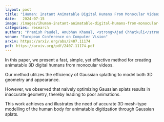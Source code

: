 ```yaml
---
layout: post
title: "iHuman: Instant Animatable Digital Humans From Monocular Videos"
date:   2024-07-15
image: /images/ihuman-instant-animatable-digital-humans-from-monocular-videos.png
categories: research
authors: "Pramish Paudel, Anubhav Khanal, <strong>Ajad Chhatkuli</strong>, D. Paudel, Jyoti Tandukar"
venue: "European Conference on Computer Vision"
arxiv: https://arxiv.org/abs/2407.11174
pdf: https://arxiv.org/pdf/2407.11174.pdf
---
```


In this paper, we present a fast, simple, yet effective method for creating animatable 3D digital
humans from monocular videos.

Our method utilizes the efficiency of Gaussian splatting to model both 3D geometry and appearance.

However, we observed that naively optimizing Gaussian splats results in inaccurate geometry, thereby
leading to poor animations.

This work achieves and illustrates the need of accurate 3D mesh-type modelling of the human body for
animatable digitization through Gaussian splats.

